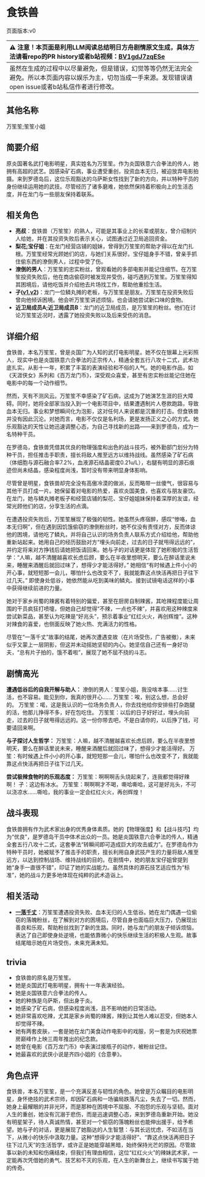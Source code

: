 # 食铁兽
页面版本:v0
 

| :warning: 注意！本页面是利用LLM阅读总结明日方舟剧情原文生成，具体方法请看repo的PR history或者b站视频：[BV1gdJ7zqESe](https://www.bilibili.com/video/BV1gdJ7zqESe/)         |
|:----------------------------|
| 虽然在生成的过程中以尽量避免，但是错误，幻觉等等仍然无法完全避免。所以本页面内容以娱乐为主，切勿当成一手来源。发现错误请open issue或者b站私信作者进行修改。|



## 其他名称
万笙笙;笙笙小姐
## 简要介绍
原炎国著名武打电影明星，真实姓名为万笙笙。作为炎国铁意六合拳法的传人，她拥有高超的武艺。因感染矿石病，事业遭受重创，投资血本无归，被迫放弃电影拍摄。来到罗德岛后，这位乐观豁达的乌萨斯女性找到了新的方向，并以特种干员的身份继续运用她的武技。尽管经历了诸多磨难，她依然保持着积极向上的生活态度，并在龙门与一些朋友保持着联系。
## 相关角色
-   **亮叔**：食铁兽（万笙笙）的熟人，可能是其事业上的长辈或朋友，曾介绍制片人给她，并在其投资失败后表示关心，试图通过近卫局追回资金。
-   **梨花;宝仔姐**：在龙门经营店铺的姐妹，曾得到万笙笙的帮助才得以在龙门扎根。万笙笙经常光顾她们的店，与她们关系很好。宝仔姐身手不错，曾亲手抓住偷东西的潦倒男人，过程中受了伤。
-   **潦倒的男人**：万笙笙的忠实粉丝，曾观看她的多部电影并能记住细节。在万笙笙投资失败后，他在商店偷窃时被发现并受伤，碰巧遇到万笙笙。万笙笙得知其困境后，请他吃饭并介绍他去片场找工作，帮助他重拾生活。
-   **孑([v1](char_272_strong.md),[v2](../char_v3/char_272_strong.md))**：龙门一位鳞丸摊的老板，与万笙笙是朋友。万笙笙在投资失败后曾向他倾诉困境。他会听万笙笙讲述烦恼，也会请她尝试新口味的食物。
-   **近卫局成员A;近卫局成员B**：龙门的近卫局成员，是万笙笙的粉丝。他们在讨论万笙笙近况时，透露了她投资失败以及后来受伤的消息。
## 详细介绍
食铁兽，本名万笙笙，曾是炎国广为人知的武打电影明星。她不仅在银幕上光彩照人，现实中也是炎国铁意六合拳法的正宗传人，精通全套五行八攻十二式，武术功底扎实。从影十一年，积累了丰富的表演经验和不俗的人气。她的电影作品，如《天涯侠女》系列和《百万龙门币》，深受观众喜爱，甚至有忠实粉丝能记住她在电影中的每一个动作细节。

然而，天有不测风云。万笙笙不幸感染了矿石病，这成为了她演艺生涯的巨大障碍。同时，她将全部家当投入到一个电影项目中，结果遭遇制片人卷款跑路，导致血本无归。事业和梦想瞬间化为泡影，这对任何人来说都是沉重的打击。但食铁兽并没有因此沉沦。对她而言，电影不仅仅是名利场，更是发扬正义之心的方式。她乐观豁达的天性让她迅速调整心态，为自己寻找新的出路——来到罗德岛，成为一名特种干员。

在罗德岛，食铁兽凭借其优良的物理强度和出色的战斗技巧，被外勤部门划分为特种干员，担任推击手职责，擅长将敌人推至远方以维持战线。虽然感染了矿石病（体细胞与源石融合率7.2%，血液源石结晶密度0.21u/L），右腿有明显的源石痕迹但尚未结晶，感染程度尚浅，暂时没有带来明显身体影响。

尽管曾是明星，食铁兽却完全没有高傲冷漠的做派，反而略带一丝傻气，很容易与其他干员打成一片。她保留着对电影的热爱，喜欢炎国美食，也喜欢与朋友豪饮。在龙门，她与鳞丸摊老板孑和经营店铺的梨花、宝仔姐姐妹保持着深厚的友谊，经常光顾他们的店，分享生活的点滴。

在遭遇投资失败后，万笙笙展现了极强的韧性。她虽然头疼宿醉，感叹“惨咯，血本无归啊”，但在遇到因饥饿偷窃的潦倒粉丝时，她不仅没有责怪对方，反而体谅他的困境，请他吃了鳞丸，并将自己认识的场务负责人联系方式介绍给他，帮助他重新站起来。她用自己的经历鼓励对方“埋头向前走，过去的日子就甩得远远的”，并约定将来对方挣钱后请她把饭请回来。她与孑的对话更是体现了她积极的生活哲学：“人嘛，越不清醒越喜欢长虑后顾，要么在半夜里想明天，要么在醉话里说未来，睡醒来酒醒后就回过味了，想得少才能活得好。” 她相信“有时候遇上件小小的开心事，就短短那一会儿，哪怕什么也改变不了，我就能靠这点快活再把日子往下过几天。” 即使身处低谷，她依然能从吃到美味的鳞丸、接到试镜电话这样的小事中获得继续前进的力量。

她对于家乡尚蜀的辣酱有着特别的偏爱，甚至在厨房自制辣酱，其呛辣程度能让周围的干员疯狂打喷嚏，但她自己却觉得“不辣，一点也不辣”，并喜欢用这种辣度来尝试新菜品，甚至认为吃辣是“好兆头”，预示着事业“红红火火，再创辉煌”。这种对辣食的喜爱，也侧面反映了她火热、充满活力的性格。

尽管在“一落千丈”故事的结尾，她再次遭遇变故（在片场受伤，广告被撤），未来似乎又蒙上一层阴影，但这并未动摇她坚韧的内心。她坚信自己还有一身好功夫，“总有片子拍的，饿不着啦”，展现了她不屈不挠的斗志。
## 剧情高光
**遭遇低谷后的自我开解与助人：**
潦倒的男人：笙笙小姐，我没啥本事......讨生活，也不容易。能见到你，我真的很开心......
万笙笙：唉，别这么想，总会好的。
万笙笙：喏，这是我认识的一位场务负责人，你去找他给你安排些打杂跑腿的活，他那儿挣得不多，好在包吃住。
万笙笙：以后的日子好好过，埋头向前走，过去的日子就甩得远远的。这一份你带去吧，不是白请你的，以后挣了钱，可要请回来啊。

**与孑探讨人生哲学：**
万笙笙：人嘛，越不清醒越喜欢长虑后顾，要么在半夜里想明天，要么在醉话里说未来，睡醒来酒醒后就回过味了，想得少才能活得好。
万笙：有时候遇上件小小的开心事，就短短那一会儿，哪怕什么也改变不了，我就能靠这点快活再把日子往下过几天。

**尝试极辣食物时的乐观态度：**
万笙笙：啊啊啊舌头烧起来了，连我都觉得好辣啊！
孑：这边有冰水。
万笙笙：啊啊啊才不喝，嘶哈嘶哈，这可是好兆头，不可以浇凉水......嘶哈，我的事业一定会红红火火，再创辉煌！
## 战斗表现
食铁兽拥有作为武术家出身的优秀身体素质。她的【物理强度】和【战斗技巧】均为“优良”，是罗德岛干员中体术出众的一员。她是炎国铁意六合拳法的传人，精通全套五行八攻十二式，这套拳法“转瞬间即可造成巨大的攻击威力”。在罗德岛作为特种干员时，她被赋予了推击手的职责，擅长利用自身武技产生的力量将敌人推至远方，以达到控制战场、维持战线的目的。在剧情中，她的朋友宝仔姐曾提到她“身手一直很不错”，印证了她的实战能力。虽然具体的源石技艺适应性为“标准”，她的战斗力更多地体现在纯粹的武术造诣上。
## 相关活动
-   **[一落千丈](../stories/story_panda_set_1.md)**：万笙笙遭遇投资失败、血本无归的人生低谷。她在龙门偶遇一位偷窃的落魄粉丝，在了解到对方的困境后，尽管自身也面临巨大压力，仍展现出善良和乐观，帮助粉丝找到了新的生路。同时，她与龙门的朋友孑倾诉烦恼，表达了自己即使身处逆境，也能依靠微小的快乐继续生活的积极人生观。故事结尾暗示她在片场受伤，未来充满未知。
## trivia
*   食铁兽的原名是万笙笙。
*   她是炎国武打电影明星，拥有十一年表演经验。
*   她是炎国铁意六合拳法的传人。
*   她的种族是乌萨斯，但出身于炎。
*   她感染了矿石病，但感染程度尚浅，且不影响她的日常活动。
*   她非常喜欢吃辣，尤其是家乡尚蜀的辣酱，辣到让其他人难以忍受，但她本人却觉得不辣。
*   她有两套皮肤，一套是她在龙门美食动作电影中的戏服，另一套是为庆祝她票房巅峰作上映三周年推出的纪念款。
*   她曾在电影《百万龙门币》中表演过接瓶子的动作，被粉丝记住。
*   她最喜欢的武侠小说是齐四小姐的《合意拳》。
## 角色点评
食铁兽，本名万笙笙，是一个充满反差与韧性的角色。她曾是万众瞩目的电影明星，身怀绝技的武术宗师，却因矿石病和一场骗局跌落凡尘，失去了一切。然而，她身上最耀眼的并非光环，而是那种在困境中不屈服、不抱怨的乐观与坚韧。面对人生的重创，她没有沉溺于悲伤，而是迅速调整心态，来到罗德岛重新开始。她没有明星架子，待人真诚热情，甚至对一个偷窃的落魄粉丝也能伸出援手，给予希望。她与孑的对话，更是展现了她豁达的人生智慧：与其长远忧虑，不如活在当下，从微小的快乐中汲取力量。这种“想得少才能活得好”、“靠这点快活再把日子往下过几天”的生活哲学，或许正是她能穿越黑暗，始终保持光芒的原因。尽管故事以新的未知和伤痛结束，但我们有理由相信，这位“红红火火”的辣妹武术家，一定能再次凭借她的勇气、技艺和不灭的乐观，在人生的新舞台上，继续书写属于她的传奇。